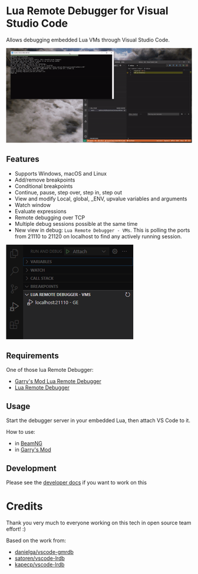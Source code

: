 # Lua Remote Debugger for Visual Studio Code

Allows debugging embedded Lua VMs through Visual Studio Code.

![Lua debug](images/demo.gif)

## Features

- Supports Windows, macOS and Linux
- Add/remove breakpoints
- Conditional breakpoints
- Continue, pause, step over, step in, step out
- View and modify Local, global, \_ENV, upvalue variables and arguments
- Watch window
- Evaluate expressions
- Remote debugging over TCP
- Multiple debug sessions possible at the same time
- New view in debug: `Lua Remote Debugger - VMs`.
 This is polling the ports from 21110 to 21120 on localhost to find any actively running session.

![Session view](images/session-overview.png)

## Requirements

One of those lua Remote Debugger:
- [Garry's Mod Lua Remote Debugger](https://github.com/danielga/gm_rdb/releases)
- [Lua Remote Debugger](https://github.com/satoren/vscode-lrdb)

## Usage

Start the debugger server in your embedded Lua, then attach VS Code to it.

How to use:
- in [BeamNG](Readme_BeamNG.md)
- in [Garry's Mod](Readme_GM.md)

## Development

Please see the [developer docs](Readme_dev.md) if you want to work on this

# Credits

Thank you very much to everyone working on this tech in open source team effort! :)

Based on the work from:
- [danielga/vscode-gmrdb](https://github.com/danielga/vscode-gmrdb)
- [satoren/vscode-lrdb](https://github.com/satoren/vscode-lrdb)
- [kapecp/vscode-lrdb](https://github.com/kapecp/vscode-lrdb)

